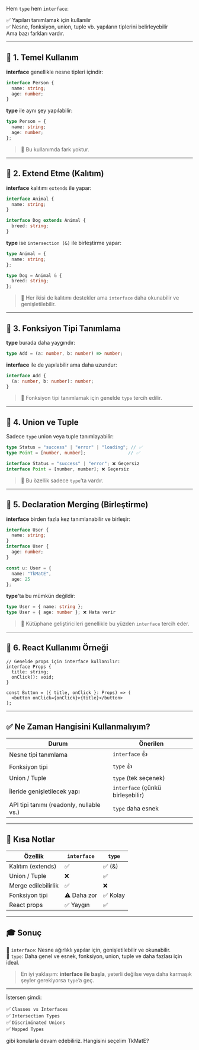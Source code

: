 
Hem `type` hem `interface`:

✅ Yapıları tanımlamak için kullanılır  
✅ Nesne, fonksiyon, union, tuple vb. yapıların tiplerini belirleyebilir  
Ama bazı farkları vardır.

---

## 🎯 1. Temel Kullanım

**interface** genellikle nesne tipleri içindir:

```ts
interface Person {
  name: string;
  age: number;
}
```

**type** ile aynı şey yapılabilir:

```ts
type Person = {
  name: string;
  age: number;
};
```

> 🔹 Bu kullanımda fark yoktur.

---

## 🔄 2. Extend Etme (Kalıtım)

**interface** kalıtımı `extends` ile yapar:

```ts
interface Animal {
  name: string;
}

interface Dog extends Animal {
  breed: string;
}
```

**type** ise `intersection (&)` ile birleştirme yapar:

```ts
type Animal = {
  name: string;
};

type Dog = Animal & {
  breed: string;
};
```

> 🔸 Her ikisi de kalıtımı destekler ama `interface` daha okunabilir ve genişletilebilir.

---

## 🧬 3. Fonksiyon Tipi Tanımlama

**type** burada daha yaygındır:

```ts
type Add = (a: number, b: number) => number;
```

**interface** ile de yapılabilir ama daha uzundur:

```ts
interface Add {
  (a: number, b: number): number;
}
```

> 🔸 Fonksiyon tipi tanımlamak için genelde `type` tercih edilir.

---

## 🧱 4. Union ve Tuple

Sadece `type` union veya tuple tanımlayabilir:

```ts
type Status = "success" | "error" | "loading"; // ✅
type Point = [number, number];                // ✅
```

```ts
interface Status = "success" | "error"; ❌ Geçersiz
interface Point = [number, number]; ❌ Geçersiz
```

> 🔺 Bu özellik sadece `type`’ta vardır.

---

## 🧩 5. Declaration Merging (Birleştirme)

**interface** birden fazla kez tanımlanabilir ve birleşir:

```ts
interface User {
  name: string;
}
interface User {
  age: number;
}

const u: User = {
  name: "TkMatE",
  age: 25
};
```

**type**'ta bu mümkün değildir:

```ts
type User = { name: string };
type User = { age: number }; ❌ Hata verir
```

> 🔸 Kütüphane geliştiricileri genellikle bu yüzden `interface` tercih eder.

---

## 📌 6. React Kullanımı Örneği

```tsx
// Genelde props için interface kullanılır:
interface Props {
  title: string;
  onClick(): void;
}

const Button = ({ title, onClick }: Props) => (
  <button onClick={onClick}>{title}</button>
);
```

---

## ✅ Ne Zaman Hangisini Kullanmalıyım?

|Durum|Önerilen|
|---|---|
|Nesne tipi tanımlama|`interface` 👍|
|Fonksiyon tipi|`type` 👍|
|Union / Tuple|`type` (tek seçenek)|
|İleride genişletilecek yapı|`interface` (çünkü birleşebilir)|
|API tipi tanımı (readonly, nullable vs.)|`type` daha esnek|

---

## 🧠 Kısa Notlar

|Özellik|`interface`|`type`|
|---|---|---|
|Kalıtım (extends)|✅|✅ (&)|
|Union / Tuple|❌|✅|
|Merge edilebilirlik|✅|❌|
|Fonksiyon tipi|⚠️ Daha zor|✅ Kolay|
|React props|✅ Yaygın|✅|

---

## 🎓 Sonuç

🔸 `interface`: Nesne ağırlıklı yapılar için, genişletilebilir ve okunabilir.  
🔸 `type`: Daha genel ve esnek, fonksiyon, union, tuple ve daha fazlası için ideal.

> En iyi yaklaşım: **interface ile başla**, yeterli değilse veya daha karmaşık şeyler gerekiyorsa `type`’a geç.

---

İstersen şimdi:

✅ `Classes vs Interfaces`  
✅ `Intersection Types`  
✅ `Discriminated Unions`  
✅ `Mapped Types`

gibi konularla devam edebiliriz. Hangisini seçelim TkMatE?
